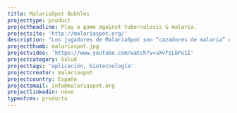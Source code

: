```yaml
---
title: MalariaSpot Bubbles
projecttype: product
projectheadline: Play a game against tuberculosis & malaria.
projectsite: 'http://malariaspot.org/'
description: "Los jugadores de MalariaSpot son “cazadores de malaria” que ayudan a diagnosticar esta enfermedad.\n\n**MalariaSpot es un proyecto\_que quiere solucionar este problema con la participación ciudadana.**\_Convertimos el proceso de diagnóstico en un videojuego e investigamos técnicas para\_combinar\_resultados de jugadores de forma que obtengamos un resultado fiable. La primera investigación fue con MalariaSpot en 2012. Aplicamos la idea a Tuberculosis en 2014 con el juego TuberSpot. Y ahora lanzamos MalariaSpot Bubbles para tratar de diferenciar entre las distintas especies de parásitos.\n\n## ¿Cómo sabéis que la idea\_funciona?\n\nTras el lanzamiento de MalariaSpot voluntarios anónimos de 95 países diferentes jugaron más de 12.000 partidas que dieron lugar a una base de datos de 270.000 clicks en imágenes con parásitos. El análisis de estos datos reveló que la fusión de los resultados obtenidos por 22 voluntarios sin experiencia previa o 13 voluntarios entrenados durante un minuto permite obtener un recuento de parásitos perfecto, tan preciso como el de un experto microscopista."
projectthumb: malariaspot.jpg
projectvideo: 'https://www.youtube.com/watch?v=uXvfsLbPu1I'
projectcategory: Salud
projecttags: 'aplicación, biotecnología'
projectcreator: malariaspot
projectcountry: España
projectemail: info@malariaspot.org
projectlinkedin: none
typeofcms: producto
---
```


